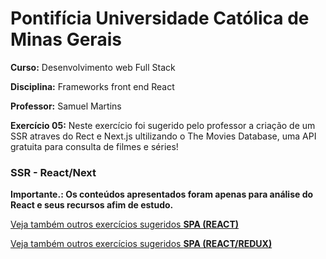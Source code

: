 # Pontifícia Universidade Católica de Minas Gerais

 **Curso:** Desenvolvimento web Full Stack
 
 **Disciplina:** Frameworks front end React
 
 **Professor:** Samuel Martins
 
 **Exercício 05:**  Neste exercício foi sugerido pelo professor a criação de um SSR atraves do Rect e Next.js ultilizando o The Movies Database, uma API gratuita para consulta de filmes e séries!
  ### SSR - React/Next
 **Importante.: Os conteúdos apresentados foram apenas para análise do React e seus recursos afim de estudo.**
 
 [Veja também outros exercícios sugeridos **SPA (REACT)**](https://github.com/IgorMundim/react_movies-spa.git)
 
 [Veja também outros exercícios sugeridos **SPA (REACT/REDUX)**](https://github.com/IgorMundim/react-redux_movies-spa.git)
